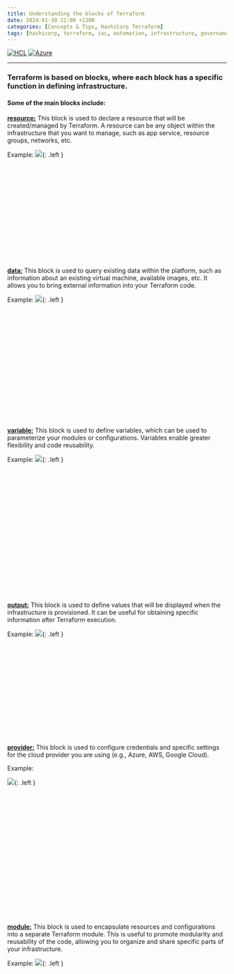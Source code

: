 ```yaml
---
title: Understanding the blocks of Terraform
date: 2024-01-30 22:00 +1300
categories: [Concepts & Tips, HashiCorp Terraform]
tags: [hashicorp, terraform, iac, automation, infrastructure, governance, finops]
---
```


[![HCL](https://img.shields.io/badge/language-HCL-blueviolet)](https://www.terraform.io/)
[![Azure](https://img.shields.io/badge/provider-Azure-blue)](https://registry.terraform.io/providers/hashicorp/azurerm/latest)

---

### **Terraform is based on blocks, where each block has a specific function in defining infrastructure.**

#### **Some of the main blocks include:**
<a href="https://lnkd.in/gDnYQKPF" target="_blank">**resource:**</a> This block is used to declare a resource that will be created/managed by Terraform. A resource can be any object within the infrastructure that you want to manage, such as app service, resource groups, networks, etc.
<br>

Example:
![](https://stpersonalblog24.blob.core.windows.net/posts/block_resource.png){: .left }
<!-- ![](/assets/img/posts/block_resource.png){: .left } -->

<br><br><br><br><br><br><br><br><br><br><br><br><br>

<a href="https://lnkd.in/gPAHrJcc" target="_blank">**data:**</a> This block is used to query existing data within the platform, such as information about an existing virtual machine, available images, etc. It allows you to bring external information into your Terraform code.
<br>

Example:
![](https://stpersonalblog24.blob.core.windows.net/posts/block_data.png){: .left }
<!-- ![](/assets/img/posts/block_data.png){: .left } -->

<br><br><br><br><br><br><br><br><br><br><br><br><br><br><br>

<a href="https://lnkd.in/gX7-KVP7" target="_blank">**variable:**</a> This block is used to define variables, which can be used to parameterize your modules or configurations. Variables enable greater flexibility and code reusability.
<br>

Example:
![](https://stpersonalblog24.blob.core.windows.net/posts/block_variable.png){: .left }
<!-- ![](/assets/img/posts/block_variable.png){: .left } -->

<br><br><br><br><br><br><br><br><br><br><br><br><br><br><br><br><br>

<a href="https://lnkd.in/gsTy5Aax" target="_blank">**output:**</a> This block is used to define values that will be displayed when the infrastructure is provisioned. It can be useful for obtaining specific information after Terraform execution.
<br>

Example:
![](https://stpersonalblog24.blob.core.windows.net/posts/block_output.png){: .left }
<!-- ![](/assets/img/posts/block_output.png){: .left } -->

<br>

<br><br><br><br><br><br><br><br><br>

<br>

<a href="https://lnkd.in/gbdfmr6f" target="_blank">**provider:**</a> This block is used to configure credentials and specific settings for the cloud provider you are using (e.g., Azure, AWS, Google Cloud).<br> 

Example:

![](https://stpersonalblog24.blob.core.windows.net/posts/block_provider.png){: .left }
<!-- ![](/assets/img/posts/block_provider.png){: .left } -->

<br><br><br><br><br><br><br><br><br><br><br><br><br><br><br>

<br>

<a href="https://lnkd.in/gSRrFVZf" target="_blank">**module:**</a> This block is used to encapsulate resources and configurations into a separate Terraform module. This is useful to promote modularity and reusability of the code, allowing you to organize and share specific parts of your infrastructure.
<br>

Example:
![](https://stpersonalblog24.blob.core.windows.net/posts/block_module.png){: .left }
<!-- ![](/assets/img/posts/block_module.png){: .left } -->
